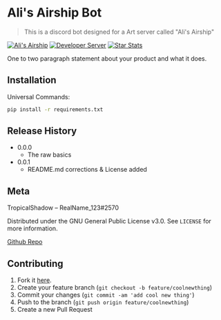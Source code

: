 # Ali's Airship Bot

> This is a discord bot designed for a Art server called "Ali's Airship"

[![Ali's Airship][discord-image]][guild-invite]
[![Developer Server][dev-image]][dev-url]
[![Star Stats][stars]][github-url]

One to two paragraph statement about your product and what it does.

## Installation

Universal Commands:

```sh
pip install -r requirements.txt
```

## Release History

* 0.0.0
  * The raw basics
* 0.0.1
  * README.md corrections & License added

## Meta

TropicalShadow – RealName_123#2570

Distributed under the GNU General Public License v3.0. See ``LICENSE`` for more information.

[Github Repo][github-url]

## Contributing

1. Fork it [here](<https://github.com/TropicalShadow/Ali-s-Airship-Bot/fork>).
2. Create your feature branch (`git checkout -b feature/coolnewthing`)
3. Commit your changes (`git commit -am 'add cool new thing'`)
4. Push to the branch (`git push origin feature/coolnewthing`)
5. Create a new Pull Request

<!-- Markdown link & img dfn's -->
[discord-image]: https://img.shields.io/discord/874025484390899732?color=blue&label=Discord&logo=Discord&style=flat-square
[guild-invite]: https://discord.gg/JhUUgZFSdR

[dev-image]: https://img.shields.io/discord/862312953738559489?color=blue&label=Dev%20Discord&logo=Discord&style=flat-square
[dev-url]: https://discord.gg/nxxTu9DZG5

[stars]: https://img.shields.io/github/stars/TropicalShadow/Ali-s-Airship-Bot?logo=github&style=flat-square
[github-url]: https://github.com/TropicalShadow/Ali-s-Airship-Bot
